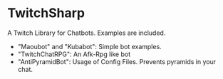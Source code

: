 # TwitchSharp

A Twitch Library for Chatbots. Examples are included.

- "Maoubot" and "Kubabot": Simple bot examples.
- "TwitchChatRPG": An Afk-Rpg like bot
- "AntiPyramidBot": Usage of Config Files. Prevents pyramids in your chat.

